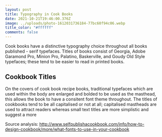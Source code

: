 ```yaml
---
layout: post
title: Typography in Cook Books
date: 2021-10-21T19:46:00.376Z
image: ../uploads/photo-1612031736184-77bc60f94c06.webp
title_color: "#ffffff"
comments: false
---
```

Cook books have a distinctive typography choice throughout all books published - serif typefaces. Titles of books consist of Georgia, Adobe Garamond Pro, Minion Pro, Palatino, Baskerville, and Goudy Old Style typefaces; these tend to be easier to read in printed books. 

## Cookbook Titles

On the covers of cook book recipe books, traditional typefaces which are used within the body are enlarged and bolded to be used as the masthead, this allows the book to have a consitent font theme throughout. The titles of cookbooks tend to be all capitalised or not at all; capitalised mastheads are used to attract readers whereas small text titles are more simplistic and suggest a more 

Source analysis: <http://www.selfpublishacookbook.com/info/how-to-design-cookbook/more/what-fonts-to-use-in-your-cookbook>